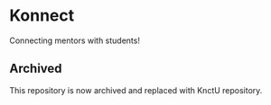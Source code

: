 # Konnect
Connecting mentors with students!

## Archived
This repository is now archived and replaced with KnctU repository.
